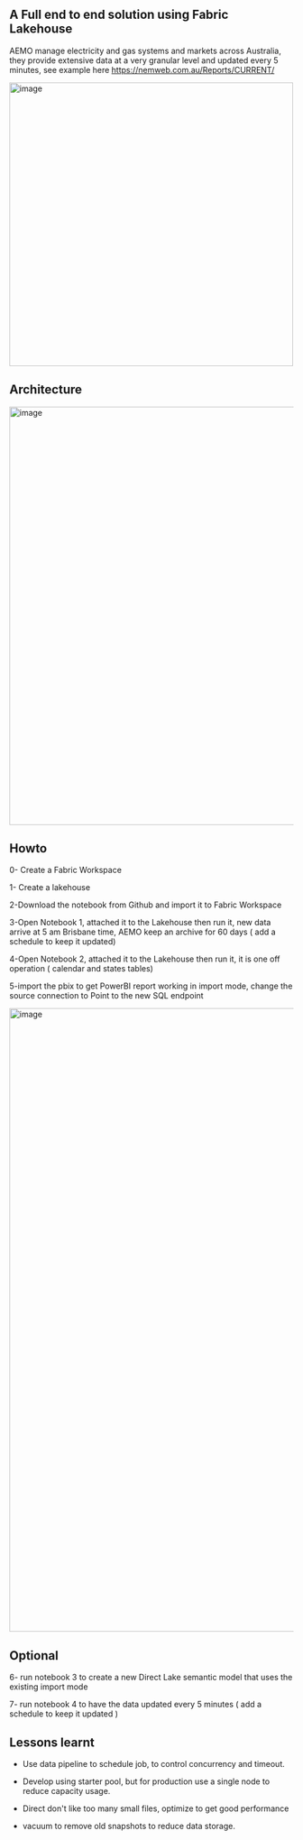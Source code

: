 ## A Full end to end solution using Fabric Lakehouse

AEMO manage electricity and gas systems and markets across Australia,  they provide extensive data at a very granular level and updated every 5 minutes, see example here
https://nemweb.com.au/Reports/CURRENT/

<img width="503" alt="image" src="https://github.com/djouallah/aemo_fabric/assets/12554469/464009ce-f424-40c5-b35e-8a93cd80f574">


## Architecture

<img width="742" alt="image" src="https://github.com/djouallah/aemo_fabric/assets/12554469/96145683-7cea-4b4f-80fb-089ae63731cf">



## Howto

0- Create a Fabric Workspace

1- Create a lakehouse

2-Download the notebook from Github and import it to Fabric Workspace

3-Open Notebook 1, attached it to the Lakehouse then run it, new data arrive at 5 am Brisbane time, AEMO keep an archive for 60 days ( add a schedule to keep it updated)

4-Open Notebook 2, attached it to the Lakehouse then run it, it is one off operation ( calendar and states tables)

5-import the pbix to get PowerBI report working in import mode, change the source connection to Point to the new SQL endpoint

<img width="1106" alt="image" src="https://github.com/djouallah/aemo_fabric/assets/12554469/0c802002-9478-49bc-b9b4-0bb37c8ce93c">




## Optional

6- run notebook 3 to create a new Direct Lake semantic model that uses the existing import mode

7- run notebook 4 to have the data updated every 5 minutes ( add a schedule to keep it updated )

## Lessons learnt

-	Use data pipeline to schedule job, to control concurrency and timeout.

  
-	Develop using starter pool, but for production use a single node to reduce capacity usage.

-	 Direct don't like too many small files, optimize to get good performance

-	 vacuum to remove old snapshots to reduce data storage. 


